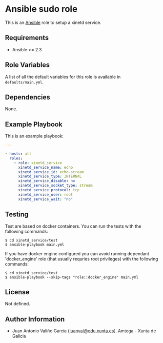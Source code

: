 # Ansible sudo role

This is an [Ansible](http://www.ansible.com) role to setup a xinetd service.

## Requirements

- Ansible >= 2.3

## Role Variables

A list of all the default variables for this role is available in `defaults/main.yml`.

## Dependencies

None.

## Example Playbook

This is an example playbook:

```yaml
---

- hosts: all
  roles:    
    - role: xinetd_service
      xinetd_service_name: echo
      xinetd_service_id: echo-stream
      xinetd_service_type: INTERNAL
      xinetd_service_disable: no
      xinetd_service_socket_type: stream
      xinetd_service_protocol: tcp
      xinetd_service_user: root
      xinetd_service_wait: "no"
```

## Testing

Test are based on docker containers. You can run the tests with the following commands:

```shell
$ cd xinetd_service/test
$ ansible-playbook main.yml
```

If you have docker engine configured you can avoid running dependant 'docker_engine' role (that usually requries root privileges) with the following commands:

```shell
$ cd xinetd_service/test
$ ansible-playbook --skip-tags "role::docker_engine" main.yml
```

## License

Not defined.

## Author Information

- Juan Antonio Valiño García ([juanval@edu.xunta.es](mailto:juanval@edu.xunta.es)). Amtega - Xunta de Galicia
